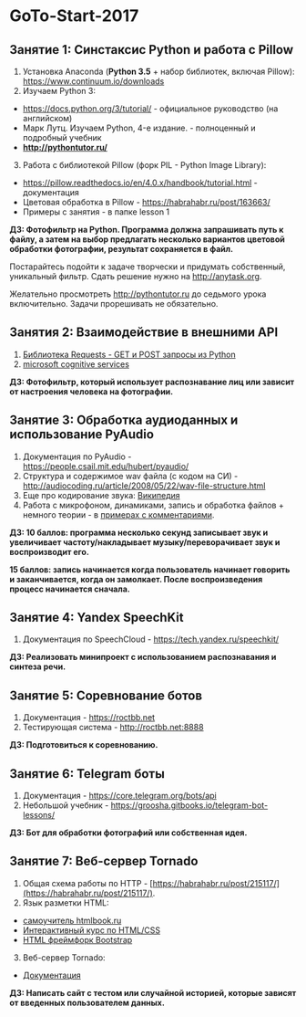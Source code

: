 # GoTo-Start-2017

## Занятие 1: Синстаксис Python и работа с Pillow
1. Установка Anaconda (**Python 3.5** + набор библиотек, включая Pillow): https://www.continuum.io/downloads
2. Изучаем Python 3:
  - https://docs.python.org/3/tutorial/ - официальное руководство (на английском)
  - Марк Лутц. Изучаем Python, 4-е издание. - полноценный и подробный учебник
  - **http://pythontutor.ru/**
3. Работа с библиотекой Pillow (форк PIL - Python Image Library):
  - https://pillow.readthedocs.io/en/4.0.x/handbook/tutorial.html - документация
  - Цветовая обработка в Pillow - https://habrahabr.ru/post/163663/
  - Примеры c занятия - в папке lesson 1

**ДЗ: Фотофильтр на Python. 
Программа должна запрашивать путь к файлу, а затем на выбор предлагать несколько вариантов цветовой обработки фотографии, результат сохраняется в файл.** 

Постарайтесь подойти к задаче творчески и придумать собственный, уникальный фильтр. Сдать решение нужно на http://anytask.org.

Желательно просмотреть http://pythontutor.ru до седьмого урока включительно. Задачи прорешивать не обязательно.

## Занятия 2: Взаимодействие в внешними API
1. [Библиотека Requests - GET и POST запросы из Python](http://docs.python-requests.org/en/master/)
2. [microsoft cognitive services](https://www.microsoft.com/cognitive-services/en-us/apis)

**ДЗ: Фотофильтр, который использует распознавание лиц или зависит от настроения человека на фотографии.**

## Занятие 3: Обработка аудиоданных и использование PyAudio
1. Документация по PyAudio - https://people.csail.mit.edu/hubert/pyaudio/
2. Структура и содержимое wav файла (с кодом на СИ) - http://audiocoding.ru/article/2008/05/22/wav-file-structure.html
3. Еще про кодирование звука: [Википедия](https://ru.wikipedia.org/wiki/%D0%9A%D0%BE%D0%B4%D0%B8%D1%80%D0%BE%D0%B2%D0%B0%D0%BD%D0%B8%D0%B5_%D0%B7%D0%B2%D1%83%D0%BA%D0%BE%D0%B2%D0%BE%D0%B9_%D0%B8%D0%BD%D1%84%D0%BE%D1%80%D0%BC%D0%B0%D1%86%D0%B8%D0%B8)
4. Работа с микрофоном, динамиками, запись и обработка файлов + немного теории - в [примерах с комментариями](https://github.com/roctbb/GoTo-Start-2017/blob/master/Lesson%203/).

**ДЗ: 10 баллов: программа несколько секунд записывает звук и увеличивает частоту/накладывает музыку/переворачивает звук и воспроизводит его.**

**15 баллов: запись начинается когда пользователь начинает говорить и заканчивается, когда он замолкает. После воспроизведения процесс начинается сначала.**

## Занятие 4: Yandex SpeechKit

1. Документация по SpeechCloud - https://tech.yandex.ru/speechkit/

**ДЗ: Реализовать минипроект с использованием распознавания и синтеза речи.**

## Занятие 5: Соревнование ботов

1. Документация - https://roctbb.net
2. Тестирующая система - http://roctbb.net:8888

**ДЗ: Подготовиться к соревнованию.**


## Занятие 6: Telegram боты

1. Документация - https://core.telegram.org/bots/api
2. Небольшой учебник - https://groosha.gitbooks.io/telegram-bot-lessons/

**ДЗ: Бот для обработки фотографий или собственная идея.**

## Занятие 7: Веб-сервер Tornado

1. Общая схема работы по HTTP - [https://habrahabr.ru/post/215117/](https://habrahabr.ru/post/215117/).
2. Язык разметки HTML:
  - [самоучитель htmlbook.ru](http://htmlbook.ru/samhtml)
  - [Интерактивный курс по HTML/CSS](https://htmlacademy.ru/)
  - [HTML фреймфорк Bootstrap](http://getbootstrap.com)
3. Веб-сервер Tornado:
  - [Документация](http://www.tornadoweb.org/en/stable/)

**ДЗ: Написать сайт с тестом или случайной историей, которые зависят от введенных пользователем данных.**


